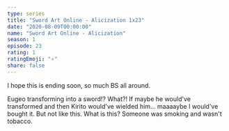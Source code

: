 ```yaml
---
type: series
title: "Sword Art Online - Alicization 1x23"
date: "2020-08-09T00:00:00"
name: "Sword Art Online - Alicization"
season: 1
episode: 23
rating: 1
ratingEmoji: "⭐️"
share: false
---
```


I hope this is ending soon, so much BS all around.

Eugeo transforming into a sword!? What?! If maybe he would've transformed and then Kirito would've wielded him... maaaaybe I would've bought it. But not like this. What is this? Someone was smoking and wasn't tobacco.
